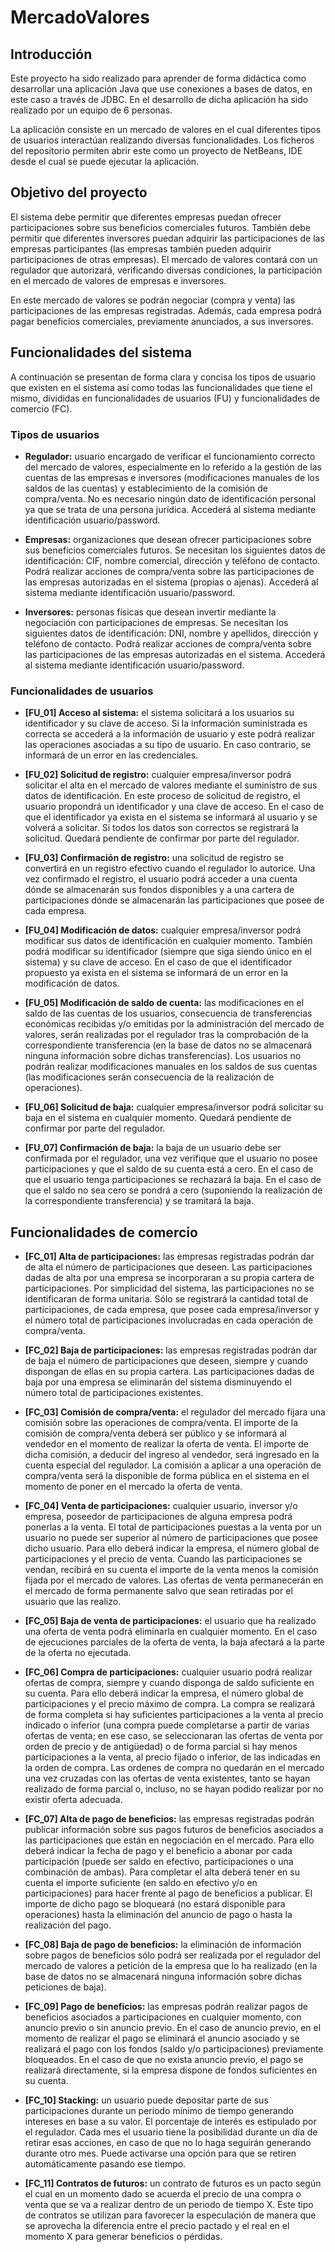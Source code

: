 # MercadoValores

## Introducción
Este proyecto ha sido realizado para aprender de forma didáctica como desarrollar una aplicación Java que use conexiones a bases de datos, en este caso a través de JDBC. En el desarrollo de dicha aplicación ha sido realizado por un equipo de 6 personas.

La aplicación consiste en un mercado de valores en el cual diferentes tipos de usuarios interactúan realizando diversas funcionalidades.
Los ficheros del repositorio permiten abrir este como un proyecto de NetBeans, IDE desde el cual se puede ejecutar la aplicación.


## Objetivo del proyecto
El sistema debe permitir que diferentes empresas puedan ofrecer participaciones sobre sus beneficios comerciales futuros. También debe permitir que diferentes inversores puedan adquirir las participaciones de las empresas participantes (las empresas también pueden adquirir participaciones de otras empresas). El mercado de valores contará con un regulador que autorizará, verificando diversas condiciones, la participación en el mercado de valores de empresas e inversores.

En este mercado de valores se podrán negociar (compra y venta) las participaciones de las empresas registradas. Además, cada empresa podrá pagar beneficios comerciales, previamente anunciados, a sus inversores.


## Funcionalidades del sistema
A continuación se presentan de forma clara y concisa los tipos de usuario que existen en el sistema así como todas las funcionalidades que tiene el mismo, divididas en funcionalidades de usuarios (FU) y funcionalidades de comercio (FC).

### Tipos de usuarios
* __Regulador:__ usuario encargado de verificar el funcionamiento correcto del mercado de valores, especialmente en lo referido a la gestión de las cuentas de las empresas e inversores (modificaciones manuales de los saldos de las cuentas) y establecimiento de la comisión de compra/venta. No es necesario ningún dato de identificación personal ya que se trata de una persona jurídica. Accederá al sistema mediante identificación usuario/password.

* __Empresas:__ organizaciones que desean ofrecer participaciones sobre sus beneficios comerciales futuros. Se necesitan los siguientes datos de identificación: CIF, nombre comercial, dirección y teléfono de contacto. Podrá realizar acciones de compra/venta sobre las participaciones de las empresas autorizadas en el sistema (propias o ajenas). Accederá al sistema mediante identificación usuario/password.

* __Inversores:__ personas físicas que desean invertir mediante la negociación con participaciones de empresas. Se necesitan los siguientes datos de identificación: DNI, nombre y apellidos, dirección y teléfono de contacto. Podrá realizar acciones de compra/venta sobre las participaciones de las empresas autorizadas en el sistema. Accederá al sistema mediante identificación usuario/password.


### Funcionalidades de usuarios
* __[FU_01] Acceso al sistema:__ el sistema solicitará a los usuarios su identificador y su clave de acceso. Si la información suministrada es correcta se accederá a la información de usuario y este podrá realizar las operaciones asociadas a su tipo de usuario. En caso contrario, se informará de un error en las credenciales.

* __[FU_02] Solicitud de registro:__ cualquier empresa/inversor podrá solicitar el alta en el mercado de valores mediante el suministro de sus datos de identificación. En este proceso de solicitud de registro, el usuario propondrá un identificador y una clave de acceso. En el caso de que el identificador ya exista en el sistema se informará al usuario y se volverá a solicitar. Si todos los datos son correctos se registrará la solicitud. Quedará pendiente de confirmar por parte del regulador.

* __[FU_03] Confirmación de registro:__ una solicitud de registro se convertirá en un registro efectivo cuando el regulador lo autorice. Una vez confirmado el registro, el usuario podrá acceder a una cuenta dónde se almacenarán sus fondos disponibles y a una cartera de participaciones dónde se almacenarán las participaciones que posee de cada empresa.

* __[FU_04] Modificación de datos:__ cualquier empresa/inversor podrá modificar sus datos de identificación en cualquier momento. También podrá modificar su identificador (siempre que siga siendo único en el sistema) y su clave de acceso. En el caso de que el identificador propuesto ya exista en el sistema se informará de un error en la modificación de datos.

* __[FU_05] Modificación de saldo de cuenta:__ las modificaciones en el saldo de las cuentas de los usuarios, consecuencia de transferencias económicas recibidas y/o emitidas por la administración del mercado de valores, serán realizadas por el regulador tras la comprobación de la correspondiente transferencia (en la base de datos no se almacenará ninguna información sobre dichas transferencias). Los usuarios no podrán realizar modificaciones manuales en los saldos de sus cuentas (las modificaciones serán consecuencia de la realización de operaciones).

* __[FU_06] Solicitud de baja:__ cualquier empresa/inversor podrá solicitar su baja en el sistema en cualquier momento. Quedará pendiente de confirmar por parte del regulador.

* __[FU_07] Confirmación de baja:__ la baja de un usuario debe ser confirmada por el regulador, una vez verifique que el usuario no posee participaciones y que el saldo de su cuenta está a cero. En el caso de que el usuario tenga participaciones se rechazará la baja. En el caso de que el saldo no sea cero se pondrá a cero (suponiendo la realización de la correspondiente transferencia) y se tramitará la baja.


## Funcionalidades de comercio
* __[FC_01] Alta de participaciones:__ las empresas registradas podrán dar de alta el número de participaciones que deseen. Las participaciones dadas de alta por una empresa se incorporaran a su propia cartera de participaciones. Por simplicidad del sistema, las participaciones no se identificaran de forma unitaria. Sólo se registrará la cantidad total de participaciones, de cada empresa, que posee cada empresa/inversor y el número total de participaciones involucradas en cada operación de compra/venta.

* __[FC_02] Baja de participaciones:__ las empresas registradas podrán dar de baja el número de participaciones que deseen, siempre y cuando dispongan de ellas en su propia cartera. Las participaciones dadas de baja por una empresa se eliminarán del sistema disminuyendo el número total de participaciones existentes.

* __[FC_03] Comisión de compra/venta:__ el regulador del mercado fijara una comisión sobre las operaciones de compra/venta. El importe de la comisión de compra/venta deberá ser público y se informará al vendedor en el momento de realizar la oferta de venta. El importe de dicha comisión, a deducir del ingreso al vendedor, será ingresado en la cuenta especial del regulador. La comisión a aplicar a una operación de compra/venta será la disponible de forma pública en el sistema en el momento de poner en el mercado la oferta de venta.

* __[FC_04] Venta de participaciones:__ cualquier usuario, inversor y/o empresa, poseedor de participaciones de alguna empresa podrá ponerlas a la venta. El total de participaciones puestas a la venta por un usuario no puede ser superior al número de participaciones que posee dicho usuario. Para ello deberá indicar la empresa, el número global de participaciones y el precio de venta. Cuando las participaciones se vendan, recibirá en su cuenta el importe de la venta menos la comisión fijada por el mercado de valores. Las ofertas de venta permanecerán en el mercado de forma permanente salvo que sean retiradas por el usuario que las realizo.

* __[FC_05] Baja de venta de participaciones:__ el usuario que ha realizado una oferta de venta podrá eliminarla en cualquier momento. En el caso de ejecuciones parciales de la oferta de venta, la baja afectará a la parte de la oferta no ejecutada.

* __[FC_06] Compra de participaciones:__ cualquier usuario podrá realizar ofertas de compra, siempre y cuando disponga de saldo suficiente en su cuenta. Para ello deberá indicar la empresa, el número global de participaciones y el precio máximo de compra. La compra se realizará de forma completa si hay suficientes participaciones a la venta al precio indicado o inferior (una compra puede completarse a partir de varias ofertas de venta; en ese caso, se seleccionaran las ofertas de venta por orden de precio y de antigüedad) o de forma parcial si hay menos participaciones a la venta, al precio fijado o inferior, de las indicadas en la orden de compra. Las ordenes de compra no quedarán en el mercado una vez cruzadas con las ofertas de venta existentes, tanto se hayan realizado de forma parcial o, incluso, no se hayan podido realizar por no existir oferta adecuada.

* __[FC_07] Alta de pago de beneficios:__ las empresas registradas podrán publicar información sobre sus pagos futuros de beneficios asociados a  las participaciones que están en negociación en el mercado. Para ello deberá indicar la fecha de pago y el beneficio a abonar por cada participación (puede ser saldo en efectivo, participaciones o una combinación de ambas). Para completar el alta deberá tener en su cuenta el importe suficiente (en saldo en efectivo y/o en participaciones) para hacer frente al pago de beneficios a publicar. El importe de dicho pago se bloqueará (no estará disponible para operaciones) hasta la eliminación del anuncio de pago o hasta la realización del pago.

* __[FC_08] Baja de pago de beneficios:__ la eliminación de información sobre pagos de beneficios sólo podrá ser realizada por el regulador del mercado de valores a petición de la empresa que lo ha realizado (en la base de datos no se almacenará ninguna información sobre dichas peticiones de baja).

* __[FC_09] Pago de beneficios:__ las empresas podrán realizar pagos de beneficios asociados a participaciones en cualquier momento, con anuncio previo o sin anuncio previo. En el caso de anuncio previo, en el momento de realizar el pago se eliminará el anuncio asociado y se realizará el pago con los fondos (saldo y/o participaciones) previamente bloqueados. En el caso de que no exista anuncio previo, el pago se realizará directamente, si la empresa dispone de fondos suficientes en su cuenta.

* __[FC_10] Stacking:__ un usuario puede depositar parte de sus participaciones durante un periodo mínimo de tiempo generando intereses en base a su valor. El porcentaje de interés es estipulado por el regulador. Cada mes el usuario tiene la posibilidad durante un día de retirar esas acciones, en caso de que no lo haga seguirán generando durante otro mes. Puede activarse una opción para que se retiren automáticamente pasando ese tiempo.

* __[FC_11] Contratos de futuros:__ un contrato de futuros es un pacto según el cual en un momento dado se acuerda el precio de una compra o venta que se va a realizar dentro de un periodo de tiempo X. Este tipo de contratos se utilizan para favorecer la especulación de manera que se aprovecha la diferencia entre el precio pactado y el real en el momento X para generar beneficios o pérdidas.
